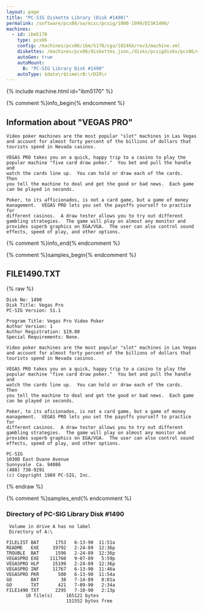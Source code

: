 ```yaml
---
layout: page
title: "PC-SIG Diskette Library (Disk #1490)"
permalink: /software/pcx86/sw/misc/pcsig/1000-1999/DISK1490/
machines:
  - id: ibm5170
    type: pcx86
    config: /machines/pcx86/ibm/5170/cga/1024kb/rev3/machine.xml
    diskettes: /machines/pcx86/diskettes.json,/disks/pcsigdisks/pcx86/diskettes.json
    autoGen: true
    autoMount:
      B: "PC-SIG Library Disk #1490"
    autoType: $date\r$time\rB:\rDIR\r
---
```


{% include machine.html id="ibm5170" %}

{% comment %}info_begin{% endcomment %}

## Information about "VEGAS PRO"

    Video poker machines are the most popular "slot" machines in Las Vegas
    and account for almost forty percent of the billions of dollars that
    tourists spend in Nevada casinos.
    
    VEGAS PRO takes you on a quick, happy trip to a casino to play the
    popular machine "five card draw poker."  You bet and pull the handle and
    watch the cards line up.  You can hold or draw each of the cards.  Then
    you tell the machine to deal and get the good or bad news.  Each game
    can be played in seconds.
    
    Poker, to its afficionados, is not a card game, but a game of money
    management.  VEGAS PRO lets you set the payoffs yourself to practice for
    different casinos.  A draw tester allows you to try out different
    gambling strategies.  The game will play on almost any monitor and
    provides superb graphics on EGA/VGA.  The user can also control sound
    effects, speed of play, and other options.
{% comment %}info_end{% endcomment %}

{% comment %}samples_begin{% endcomment %}

## FILE1490.TXT

{% raw %}
```
Disk No: 1490                                                           
Disk Title: Vegas Pro                                                   
PC-SIG Version: S1.1                                                    
                                                                        
Program Title: Vegas Pro Video Poker                                    
Author Version: 1                                                       
Author Registration: $19.00                                             
Special Requirements: None.                                             
                                                                        
Video poker machines are the most popular "slot" machines in Las Vegas  
and account for almost forty percent of the billions of dollars that    
tourists spend in Nevada casinos.                                       
                                                                        
VEGAS PRO takes you on a quick, happy trip to a casino to play the      
popular machine "five card draw poker."  You bet and pull the handle and
watch the cards line up.  You can hold or draw each of the cards.  Then 
you tell the machine to deal and get the good or bad news.  Each game   
can be played in seconds.                                               
                                                                        
Poker, to its aficionados, is not a card game, but a game of money      
management.  VEGAS PRO lets you set the payoffs yourself to practice for
different casinos.  A draw tester allows you to try out different       
gambling strategies.  The game will play on almost any monitor and      
provides superb graphics on EGA/VGA.  The user can also control sound   
effects, speed of play, and other options.                              
                                                                        
PC-SIG                                                                  
1030D East Duane Avenue                                                 
Sunnyvale  Ca. 94086                                                    
(408) 730-9291                                                          
(c) Copyright 1989 PC-SIG, Inc.                                         
```
{% endraw %}

{% comment %}samples_end{% endcomment %}

### Directory of PC-SIG Library Disk #1490

     Volume in drive A has no label
     Directory of A:\

    FILELIST BAT      1753   6-13-90  11:51a
    README   EXE     19792   2-24-89  12:36p
    TROUBLE  BAT      1596   2-24-89  12:36p
    VEGASPRO EXE    111760   9-07-89   5:59p
    VEGASPRO HLP     15199   2-24-89  12:36p
    VEGASPRO INF     11767   6-13-90  11:46a
    VEGASPRO PKR       500   6-13-90  11:54a
    GO       BAT        38   7-14-89   8:01a
    GO       TXT       421   7-09-90   2:34a
    FILE1490 TXT      2295   7-10-90   2:13p
           10 file(s)     165121 bytes
                          151552 bytes free
